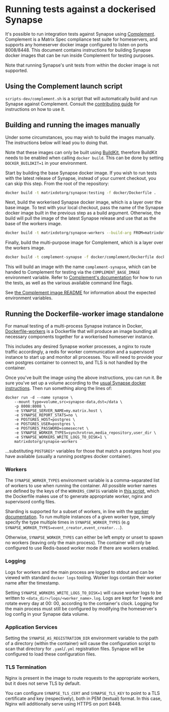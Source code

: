 # Running tests against a dockerised Synapse

It's possible to run integration tests against Synapse
using [Complement](https://github.com/matrix-org/complement). Complement is a Matrix Spec
compliance test suite for homeservers, and supports any homeserver docker image configured
to listen on ports 8008/8448. This document contains instructions for building Synapse
docker images that can be run inside Complement for testing purposes.

Note that running Synapse's unit tests from within the docker image is not supported.

## Using the Complement launch script

`scripts-dev/complement.sh` is a script that will automatically build
and run Synapse against Complement.
Consult the [contributing guide][guideComplementSh] for instructions on how to use it.


[guideComplementSh]: https://element-hq.github.io/synapse/latest/development/contributing_guide.html#run-the-integration-tests-complement

## Building and running the images manually

Under some circumstances, you may wish to build the images manually.
The instructions below will lead you to doing that.

Note that these images can only be built using [BuildKit](https://docs.docker.com/develop/develop-images/build_enhancements/),
therefore BuildKit needs to be enabled when calling `docker build`. This can be done by
setting `DOCKER_BUILDKIT=1` in your environment.

Start by building the base Synapse docker image. If you wish to run tests with the latest
release of Synapse, instead of your current checkout, you can skip this step. From the
root of the repository:

```sh
docker build -t matrixdotorg/synapse:testing -f docker/Dockerfile .
```

Next, build the workerised Synapse docker image, which is a layer over the base
image. To test with your local checkout, pass the name of the Synapse docker image
built in the previous step as a build argument. Otherwise, the build will pull the
image of the latest Synapse release and use that as the base of the workers image.

```sh
docker build -t matrixdotorg/synapse-workers --build-arg FROM=matrixdotorg/synapse:testing -f docker/Dockerfile-workers .
```

Finally, build the multi-purpose image for Complement, which is a layer over the workers image.

```sh
docker build -t complement-synapse -f docker/complement/Dockerfile docker/complement
```

This will build an image with the name `complement-synapse`, which can be handed to
Complement for testing via the `COMPLEMENT_BASE_IMAGE` environment variable. Refer to
[Complement's documentation](https://github.com/matrix-org/complement/#running) for
how to run the tests, as well as the various available command line flags.

See [the Complement image README](./complement/README.md) for information about the
expected environment variables.


## Running the Dockerfile-worker image standalone

For manual testing of a multi-process Synapse instance in Docker,
[Dockerfile-workers](Dockerfile-workers) is a Dockerfile that will produce an image
bundling all necessary components together for a workerised homeserver instance.

This includes any desired Synapse worker processes, a nginx to route traffic accordingly,
a redis for worker communication and a supervisord instance to start up and monitor all
processes. You will need to provide your own postgres container to connect to, and TLS
is not handled by the container.

Once you've built the image using the above instructions, you can run it. Be sure
you've set up a volume according to the [usual Synapse docker instructions](README.md).
Then run something along the lines of:

```
docker run -d --name synapse \
    --mount type=volume,src=synapse-data,dst=/data \
    -p 8008:8008 \
    -e SYNAPSE_SERVER_NAME=my.matrix.host \
    -e SYNAPSE_REPORT_STATS=no \
    -e POSTGRES_HOST=postgres \
    -e POSTGRES_USER=postgres \
    -e POSTGRES_PASSWORD=somesecret \
    -e SYNAPSE_WORKER_TYPES=synchrotron,media_repository,user_dir \
    -e SYNAPSE_WORKERS_WRITE_LOGS_TO_DISK=1 \
    matrixdotorg/synapse-workers
```

...substituting `POSTGRES*` variables for those that match a postgres host you have
available (usually a running postgres docker container).


### Workers

The `SYNAPSE_WORKER_TYPES` environment variable is a comma-separated list of workers to
use when running the container. All possible worker names are defined by the keys of the
`WORKERS_CONFIG` variable in [this script](configure_workers_and_start.py), which the
Dockerfile makes use of to generate appropriate worker, nginx and supervisord config
files.

Sharding is supported for a subset of workers, in line with the
[worker documentation](../docs/workers.md). To run multiple instances of a given worker
type, simply specify the type multiple times in `SYNAPSE_WORKER_TYPES`
(e.g `SYNAPSE_WORKER_TYPES=event_creator,event_creator...`).

Otherwise, `SYNAPSE_WORKER_TYPES` can either be left empty or unset to spawn no workers
(leaving only the main process).
The container will only be configured to use Redis-based worker mode if there are
workers enabled.

### Logging

Logs for workers and the main process are logged to stdout and can be viewed with
standard `docker logs` tooling. Worker logs contain their worker name
after the timestamp.

Setting `SYNAPSE_WORKERS_WRITE_LOGS_TO_DISK=1` will cause worker logs to be written to
`<data_dir>/logs/<worker_name>.log`. Logs are kept for 1 week and rotate every day at 00:
00, according to the container's clock. Logging for the main process must still be
configured by modifying the homeserver's log config in your Synapse data volume.


### Application Services

Setting the `SYNAPSE_AS_REGISTRATION_DIR` environment variable to the path of
a directory (within the container) will cause the configuration script to scan
that directory for `.yaml`/`.yml` registration files.
Synapse will be configured to load these configuration files.


### TLS Termination

Nginx is present in the image to route requests to the appropriate workers,
but it does not serve TLS by default.

You can configure `SYNAPSE_TLS_CERT` and `SYNAPSE_TLS_KEY` to point to a
TLS certificate and key (respectively), both in PEM (textual) format.
In this case, Nginx will additionally serve using HTTPS on port 8448.
